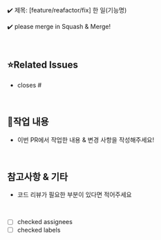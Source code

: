 ✔️ 제목: [feature/reafactor/fix] 한 일(기능명)

✔️ please merge in Squash & Merge!

<br/>

## ⭐Related Issues
- closes # 

<br/>

## 📝작업 내용
- 이번 PR에서 작업한 내용 & 변경 사항을 작성해주세요!


<br/>

## 참고사항 & 기타
- 코드 리뷰가 필요한 부분이 있다면 적어주세요


<br/>

- [ ] checked assignees
- [ ] checked labels
